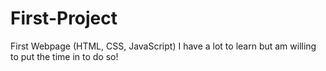 # First-Project
First Webpage (HTML, CSS, JavaScript)
I have a lot to learn but am willing to put the time in to do so! 
